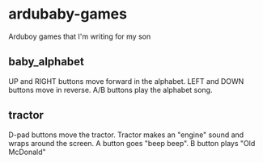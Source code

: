 # ardubaby-games
Arduboy games that I'm writing for my son

## baby_alphabet
UP and RIGHT buttons move forward in the alphabet. LEFT and DOWN buttons move in reverse. A/B buttons play the alphabet song. 

## tractor
D-pad buttons move the tractor. Tractor makes an "engine" sound and wraps around the screen. A button goes "beep beep". B button plays "Old McDonald"

